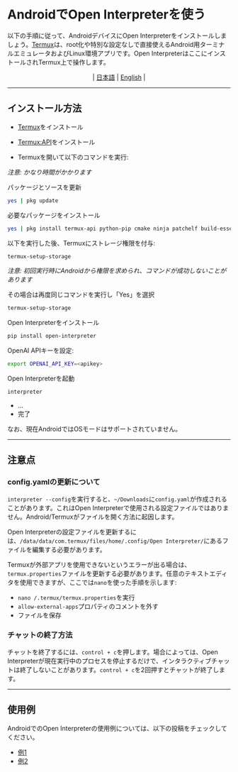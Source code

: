 


# AndroidでOpen Interpreterを使う

以下の手順に従って、AndroidデバイスにOpen Interpreterをインストールしましょう。[Termux](https://termux.dev/en/)は、root化や特別な設定なしで直接使えるAndroid用ターミナルエミュレータおよびLinux環境アプリです。Open InterpreterはここにインストールされTermux上で操作します。


<div align="center">

 | [日本語](README_JP.md) | [English](../README.md) |

</div>

---

## インストール方法

- [Termux](https://github.com/termux/termux-app/releases/tag/v0.118.0)をインストール

- [Termux:API](https://github.com/termux/termux-api/releases/tag/v0.50.1)をインストール 

- Termuxを開いて以下のコマンドを実行:

_注意: かなり時間がかかります_

パッケージとソースを更新
```bash
yes | pkg update
```

必要なパッケージをインストール
```bash 
yes | pkg install termux-api python-pip cmake ninja patchelf build-essential matplotlib rust binutils libzmq
```

以下を実行した後、Termuxにストレージ権限を付与:
```bash
termux-setup-storage
```

_注意: 初回実行時にAndroidから権限を求められ、コマンドが成功しないことがあります_

その場合は再度同じコマンドを実行し「Yes」を選択
```bash
termux-setup-storage 
```

Open Interpreterをインストール
```bash
pip install open-interpreter
```

OpenAI APIキーを設定:
```bash
export OPENAI_API_KEY=<apikey>
```

Open Interpreterを起動
```bash 
interpreter
```

- ...
- 完了

なお、現在AndroidではOSモードはサポートされていません。

---

## 注意点

### config.yamlの更新について

`interpreter --config`を実行すると、`~/Downloads`に`config.yaml`が作成されることがあります。これはOpen Interpreterで使用される設定ファイルではありません。Android/Termuxがファイルを開く方法に起因します。

Open Interpreterの設定ファイルを更新するには、`/data/data/com.termux/files/home/.config/Open Interpreter/`にあるファイルを編集する必要があります。

Termuxが外部アプリを使用できないというエラーが出る場合は、`termux.properties`ファイルを更新する必要があります。任意のテキストエディタを使用できますが、ここでは`nano`を使った手順を示します:

- `nano /.termux/termux.properties`を実行
- `allow-external-apps`プロパティのコメントを外す
- ファイルを保存

### チャットの終了方法

チャットを終了するには、`control + c`を押します。場合によっては、Open Interpreterが現在実行中のプロセスを停止するだけで、インタラクティブチャットは終了しないことがあります。`control + c`を2回押すとチャットが終了します。 

---

## 使用例

AndroidでのOpen Interpreterの使用例については、以下の投稿をチェックしてください。

- [例1](https://x.com/MikeBirdTech/status/1707108619529916820)  
- [例2](https://x.com/MikeBirdTech/status/1711798317288419382)